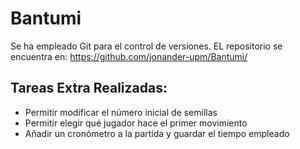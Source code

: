 # Bantumi

Se ha empleado Git para el control de versiones. EL repositorio se encuentra en: 
https://github.com/jonander-upm/Bantumi/

## Tareas Extra Realizadas:
- Permitir modificar el número inicial de semillas
- Permitir elegir qué jugador hace el primer movimiento
- Añadir un cronómetro a la partida y guardar el tiempo empleado
